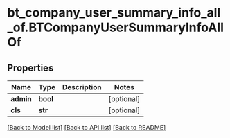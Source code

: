 # bt_company_user_summary_info_all_of.BTCompanyUserSummaryInfoAllOf

## Properties
Name | Type | Description | Notes
------------ | ------------- | ------------- | -------------
**admin** | **bool** |  | [optional] 
**cls** | **str** |  | [optional] 

[[Back to Model list]](../README.md#documentation-for-models) [[Back to API list]](../README.md#documentation-for-api-endpoints) [[Back to README]](../README.md)


